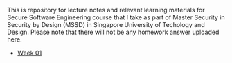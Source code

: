 This is repository for lecture notes and relevant learning materials for Secure Software Engineering course that I take as part of Master Security in Security by Design (MSSD) in Singapore University of Techology and Design. Please note that there will not be any homework answer uploaded here.

* [Week 01](week01.md)
